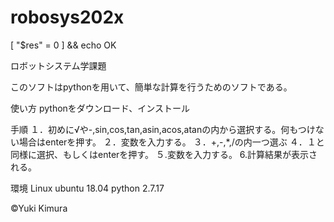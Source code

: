 # robosys202x

[ "$res" = 0 ] && echo OK

ロボットシステム学課題

このソフトはpythonを用いて、簡単な計算を行うためのソフトである。

使い方
pythonをダウンロード、インストール

手順
１．初めに√や-,sin,cos,tan,asin,acos,atanの内から選択する。何もつけない場合はenterを押す。
２．変数を入力する。
３．+,-,*,/の内一つ選ぶ
４．１と同様に選択、もしくはenterを押す。
５.変数を入力する。
6.計算結果が表示される。

環境
Linux ubuntu 18.04
python 2.7.17

©Yuki Kimura
